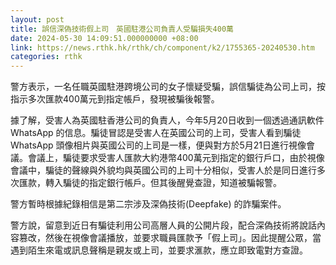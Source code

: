 ```yaml
---
layout: post
title: 誤信深偽技術假上司　英國駐港公司負責人受騙損失400萬
date: 2024-05-30 14:09:51.000000000 +08:00
link: https://news.rthk.hk/rthk/ch/component/k2/1755365-20240530.htm
categories: rthk
---
```


警方表示，一名任職英國駐港跨境公司的女子懷疑受騙，誤信騙徒為公司上司，按指示多次匯款400萬元到指定帳戶，發現被騙後報警。

據了解，受害人為英國駐香港公司的負責人，今年5月20日收到一個透過通訊軟件 WhatsApp 的信息。騙徒冒認是受害人在英國公司的上司，受害人看到騙徒 WhatsApp 頭像相片與英國公司的上司是一樣，便與對方於5月21日進行視像會議。會議上，騙徒要求受害人匯款大約港幣400萬元到指定的銀行戶口，由於視像會議中，騙徒的聲線與外貌均與英國公司的上司十分相似，受害人於是同日進行多次匯款，轉入騙徒的指定銀行帳戶。但其後醒覺查證，知道被騙報警。

警方暫時根據紀錄相信是第二宗涉及深偽技術(Deepfake) 的詐騙案件。 

警方說，留意到近日有騙徒利用公司高層人員的公開片段，配合深偽技術將說話內容篡改，然後在視像會議播放，並要求職員匯款予「假上司」。因此提醒公眾，當遇到陌生來電或訊息聲稱是親友或上司，並要求滙款，應立即致電對方查證。
